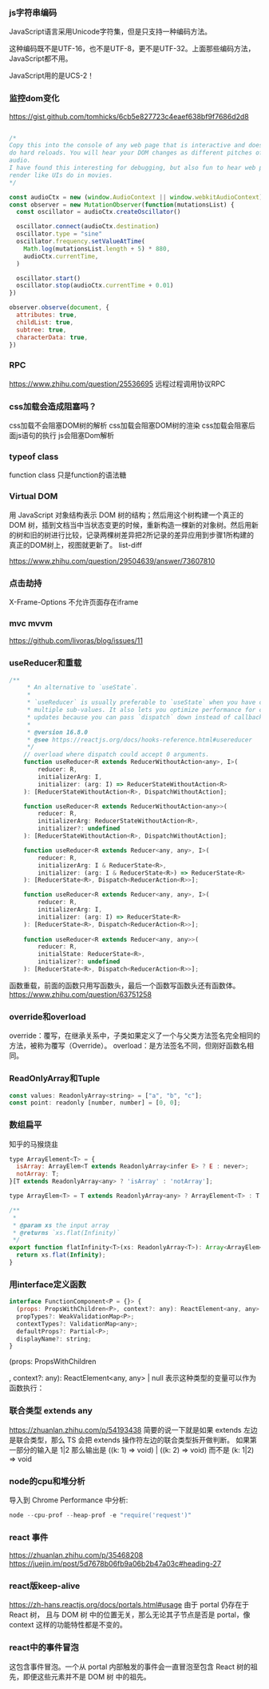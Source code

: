 ### js字符串编码
JavaScript语言采用Unicode字符集，但是只支持一种编码方法。

这种编码既不是UTF-16，也不是UTF-8，更不是UTF-32。上面那些编码方法，JavaScript都不用。

JavaScript用的是UCS-2！

### 监控dom变化
https://gist.github.com/tomhicks/6cb5e827723c4eaef638bf9f7686d2d8
```js

/*
Copy this into the console of any web page that is interactive and doesn't
do hard reloads. You will hear your DOM changes as different pitches of
audio.
I have found this interesting for debugging, but also fun to hear web pages
render like UIs do in movies.
*/

const audioCtx = new (window.AudioContext || window.webkitAudioContext)()
const observer = new MutationObserver(function(mutationsList) {
  const oscillator = audioCtx.createOscillator()

  oscillator.connect(audioCtx.destination)
  oscillator.type = "sine"
  oscillator.frequency.setValueAtTime(
    Math.log(mutationsList.length + 5) * 880,
    audioCtx.currentTime,
  )

  oscillator.start()
  oscillator.stop(audioCtx.currentTime + 0.01)
})

observer.observe(document, {
  attributes: true,
  childList: true,
  subtree: true,
  characterData: true,
})  
```

### RPC
https://www.zhihu.com/question/25536695
远程过程调用协议RPC

### css加载会造成阻塞吗？
css加载不会阻塞DOM树的解析
css加载会阻塞DOM树的渲染
css加载会阻塞后面js语句的执行
js会阻塞Dom解析

### typeof class
function class 只是function的语法糖

### Virtual DOM
用 JavaScript 对象结构表示 DOM 树的结构；然后用这个树构建一个真正的 DOM 树，插到文档当中当状态变更的时候，重新构造一棵新的对象树。然后用新的树和旧的树进行比较，记录两棵树差异把2所记录的差异应用到步骤1所构建的真正的DOM树上，视图就更新了。
list-diff

https://www.zhihu.com/question/29504639/answer/73607810

### 点击劫持
X-Frame-Options  不允许页面存在iframe

### mvc mvvm
https://github.com/livoras/blog/issues/11

### useReducer和重载
```js
/**
     * An alternative to `useState`.
     *
     * `useReducer` is usually preferable to `useState` when you have complex state logic that involves
     * multiple sub-values. It also lets you optimize performance for components that trigger deep
     * updates because you can pass `dispatch` down instead of callbacks.
     *
     * @version 16.8.0
     * @see https://reactjs.org/docs/hooks-reference.html#usereducer
     */
    // overload where dispatch could accept 0 arguments.
    function useReducer<R extends ReducerWithoutAction<any>, I>(
        reducer: R,
        initializerArg: I,
        initializer: (arg: I) => ReducerStateWithoutAction<R>
    ): [ReducerStateWithoutAction<R>, DispatchWithoutAction];

    function useReducer<R extends ReducerWithoutAction<any>>(
        reducer: R,
        initializerArg: ReducerStateWithoutAction<R>,
        initializer?: undefined
    ): [ReducerStateWithoutAction<R>, DispatchWithoutAction];

    function useReducer<R extends Reducer<any, any>, I>(
        reducer: R,
        initializerArg: I & ReducerState<R>,
        initializer: (arg: I & ReducerState<R>) => ReducerState<R>
    ): [ReducerState<R>, Dispatch<ReducerAction<R>>];

    function useReducer<R extends Reducer<any, any>, I>(
        reducer: R,
        initializerArg: I,
        initializer: (arg: I) => ReducerState<R>
    ): [ReducerState<R>, Dispatch<ReducerAction<R>>];
   
    function useReducer<R extends Reducer<any, any>>(
        reducer: R,
        initialState: ReducerState<R>,
        initializer?: undefined
    ): [ReducerState<R>, Dispatch<ReducerAction<R>>];

```
函数重载，前面的函数只用写函数头，最后一个函数写函数头还有函数体。
https://www.zhihu.com/question/63751258

### override和overload
override：覆写，在继承关系中，子类如果定义了一个与父类方法签名完全相同的方法，被称为覆写（Override）。
overload：是方法签名不同，但刚好函数名相同。

### ReadOnlyArray和Tuple
```js
const values: ReadonlyArray<string> = ["a", "b", "c"];
const point: readonly [number, number] = [0, 0];
```

### 数组扁平
知乎的马猴烧韭
```js
type ArrayElement<T> = {
  isArray: ArrayElem<T extends ReadonlyArray<infer E> ? E : never>;
  notArray: T;
}[T extends ReadonlyArray<any> ? 'isArray' : 'notArray'];

type ArrayElem<T> = T extends ReadonlyArray<any> ? ArrayElement<T> : T;

/**
 *
 * @param xs the input array
 * @returns `xs.flat(Infinity)`
 */
export function flatInfinity<T>(xs: ReadonlyArray<T>): Array<ArrayElem<T>> {
  return xs.flat(Infinity);
}
```

### 用interface定义函数
<!-- 平常用的最多的FC -->
```js
interface FunctionComponent<P = {}> {
  (props: PropsWithChildren<P>, context?: any): ReactElement<any, any> | null;
  propTypes?: WeakValidationMap<P>;
  contextTypes?: ValidationMap<any>;
  defaultProps?: Partial<P>;
  displayName?: string;
}
```
(props: PropsWithChildren<P>, context?: any): ReactElement<any, any> | null 表示这种类型的变量可以作为函数执行：

### 联合类型 extends any
https://zhuanlan.zhihu.com/p/54193438
简要的说一下就是如果 extends 左边是联合类型，那么 TS 会把 extends 操作符左边的联合类型拆开做判断。
如果第一部分的输入是 1|2 那么输出是 ((k: 1) => void) | ((k: 2) => void) 而不是 (k: 1|2) => void

### node的cpu和堆分析
导入到 Chrome Performance 中分析:
```js
node --cpu-prof --heap-prof -e "require('request')"
```

### react 事件

<!-- 都是旧的事件机制，react16 -->
https://zhuanlan.zhihu.com/p/35468208
https://juejin.im/post/5d7678b06fb9a06b2b47a03c#heading-27

### react版keep-alive

https://zh-hans.reactjs.org/docs/portals.html#usage
由于 portal 仍存在于 React 树， 且与 DOM 树 中的位置无关，那么无论其子节点是否是 portal，像 context 这样的功能特性都是不变的。

### react中的事件冒泡
这包含事件冒泡。一个从 portal 内部触发的事件会一直冒泡至包含 React 树的祖先，即便这些元素并不是 DOM 树 中的祖先。

